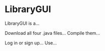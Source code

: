 # LibraryGUI
LibraryGUI is a...

Download all four .java files...
Compile them...

Log in or sign up...
Use...
